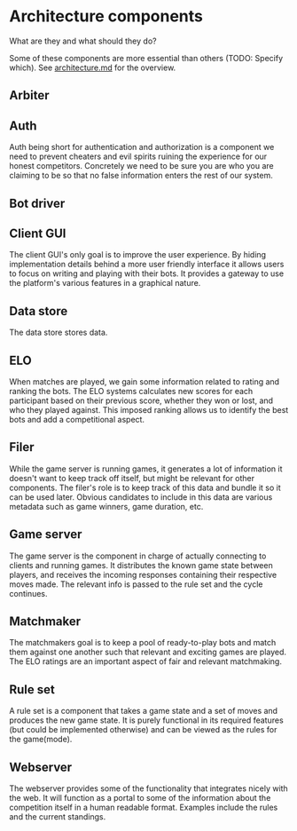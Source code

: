 # Architecture components
What are they and what should they do?

Some of these components are more essential than others (TODO: Specify which).
See [architecture.md](https://github.com/ZeusWPI/MOZAIC/blob/master/docs/architecture.md) for the overview.


## Arbiter

## Auth
Auth being short for authentication and authorization is a component we need to prevent cheaters and evil spirits ruining the experience for our honest competitors. Concretely we need to be sure you are who you are claiming to be so that no false information enters the rest of our system. 

## Bot driver

## Client GUI
The client GUI's only goal is to improve the user experience. By hiding implementation details behind a more user friendly interface it allows users to focus on writing and playing with their bots. It provides a gateway to use the platform's various features in a graphical nature.

## Data store
The data store stores data.

## ELO
When matches are played, we gain some information related to rating and ranking the bots.
The ELO systems calculates new scores for each participant based on their previous score, whether they won or lost, and who they played against.
This imposed ranking allows us to identify the best bots and add a competitional aspect.

## Filer
While the game server is running games, it generates a lot of information it doesn't want to keep track off itself, but might be relevant for other components. The filer's role is to keep track of this data and bundle it so it can be used later.
Obvious candidates to include in this data are various metadata such as game winners, game duration, etc.

## Game server
The game server is the component in charge of actually connecting to clients and running games.
It distributes the known game state between players, and receives the incoming responses containing their respective moves made.
The relevant info is passed to the rule set and the cycle continues.

## Matchmaker
The matchmakers goal is to keep a pool of ready-to-play bots and match them against one another such that relevant and exciting games are played.
The ELO ratings are an important aspect of fair and relevant matchmaking.

## Rule set
A rule set is a component that takes a game state and a set of moves and produces the new game state.
It is purely functional in its required features (but could be implemented otherwise) and can be viewed as the rules for the game(mode).

## Webserver
The webserver provides some of the functionality that integrates nicely with the web. It will function as a portal to some of the information about the competition itself in a human readable format. Examples include the rules and the current standings.

